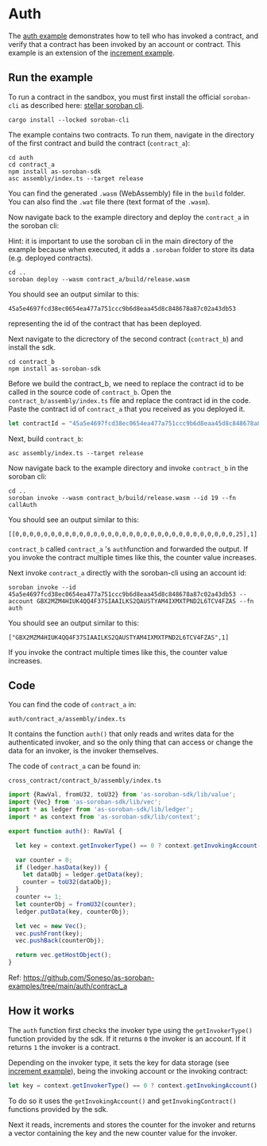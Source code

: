 # Auth

The [auth example](https://github.com/Soneso/as-soroban-examples/tree/main/auth) demonstrates how to tell who has invoked a contract, and verify that a contract has been invoked by an account or contract. This example is an extension of the [increment example](https://github.com/Soneso/as-soroban-examples/tree/main/increment).


## Run the example

To run a contract in the sandbox, you must first install the official ```soroban-cli``` as described here: [stellar soroban cli](https://github.com/stellar/soroban-cli).

```shell
cargo install --locked soroban-cli
```

The example contains two contracts. To run them, navigate in the directory of the first contract and build the contract (```contract_a```):

```shell
cd auth
cd contract_a
npm install as-soroban-sdk
asc assembly/index.ts --target release
```

You can find the generated ```.wasm``` (WebAssembly) file in the ```build``` folder. You can also find the ```.wat``` file there (text format of the ```.wasm```).

Now navigate back to the example directory and deploy the ```contract_a``` in the soroban cli:

Hint: it is important to use the soroban cli in the main directory of the example because when executed, it adds a ```.soroban``` folder to store its data (e.g. deployed contracts).

```shell
cd ..
soroban deploy --wasm contract_a/build/release.wasm
```

You should see an output similar to this:
```shell
45a5e4697fcd38ec0654ea477a751ccc9b6d8eaa45d8c848678a87c02a43db53
```
representing the id of the contract that has been deployed.

Next navigate to the dicrectory of the second contract (```contract_b```) and install the sdk.

```shell
cd contract_b
npm install as-soroban-sdk
````

Before we build the contract_b, we need to replace the contract id to be called in the source code of ```contract_b```. 
Open the ```contract_b/assembly/index.ts``` file and replace the contract id in the code. Paste the contract id of ```contract_a``` that you received as you deployed it.

```typescript
let contractId = "45a5e4697fcd38ec0654ea477a751ccc9b6d8eaa45d8c848678a87c02a43db53";
```

Next, build ```contract_b```:

```shell
asc assembly/index.ts --target release
```

Now navigate back to the example directory and invoke ```contract_b``` in the soroban cli:

```shell
cd ..
soroban invoke --wasm contract_b/build/release.wasm --id 19 --fn callAuth
```

You should see an output similar to this:
```shell
[[0,0,0,0,0,0,0,0,0,0,0,0,0,0,0,0,0,0,0,0,0,0,0,0,0,0,0,0,0,0,0,25],1]
```

```contract_b``` called ```contract_a``` 's ```auth```function and forwarded the output. If you invoke the contract multiple times like this, the counter value increases.

Next invoke ```contract_a``` directly with the soroban-cli using an account id:

```shell
soroban invoke --id 45a5e4697fcd38ec0654ea477a751ccc9b6d8eaa45d8c848678a87c02a43db53 --account GBX2MZM4HIUK4QQ4F37SIAAILKS2QAUSTYAM4IXMXTPND2L6TCV4FZAS --fn auth
```

You should see an output similar to this:
```shell
["GBX2MZM4HIUK4QQ4F37SIAAILKS2QAUSTYAM4IXMXTPND2L6TCV4FZAS",1]
```

If you invoke the contract multiple times like this, the counter value increases.

## Code

You can find the code of ```contract_a``` in:

```shell
auth/contract_a/assembly/index.ts
```
It contains the function ```auth()``` that only reads and writes data for the authenticated invoker, and so the only thing that can access or change the data for an invoker, is the invoker themselves.

The code of ```contract_a``` can be found in:

```shell
cross_contract/contract_b/assembly/index.ts
```


```typescript
import {RawVal, fromU32, toU32} from 'as-soroban-sdk/lib/value';
import {Vec} from 'as-soroban-sdk/lib/vec';
import * as ledger from 'as-soroban-sdk/lib/ledger';
import * as context from 'as-soroban-sdk/lib/context';

export function auth(): RawVal {

  let key = context.getInvokerType() == 0 ? context.getInvokingAccount() : context.getInvokingContract();

  var counter = 0;
  if (ledger.hasData(key)) {
    let dataObj = ledger.getData(key);
    counter = toU32(dataObj);
  }
  counter += 1;
  let counterObj = fromU32(counter);
  ledger.putData(key, counterObj);

  let vec = new Vec();
  vec.pushFront(key);
  vec.pushBack(counterObj);

  return vec.getHostObject();
}
```

Ref: https://github.com/Soneso/as-soroban-examples/tree/main/auth/contract_a

## How it works

The ```auth``` function first checks the invoker type using the ```getInvokerType()``` function provided by the sdk. If it returns ```0``` the invoker is an account. If it returns ```1``` the invoker is a contract. 

Depending on the invoker type, it sets the key for data storage (see [increment example](https://github.com/Soneso/as-soroban-examples/tree/main/increment)), being the invoking account or the invoking contract:

```typescript
let key = context.getInvokerType() == 0 ? context.getInvokingAccount() : context.getInvokingContract();
```
To do so it uses the ```getInvokingAccount()``` and ```getInvokingContract()``` functions provided by the sdk.

Next it reads, increments and stores the counter for the invoker and returns a vector containing the key and the new counter value for the invoker.
